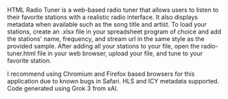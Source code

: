 HTML Radio Tuner is a web-based radio tuner that allows users to listen to their favorite stations with a realistic radio interface. It also displays metadata when available such as the song title and artist. 
To load your stations, create an .xlsx file in your spreadsheet program of choice and add the stations' name, frequency, and stream url in the same style as the provided sample. 
After adding all your stations to your file, open the radio-tuner.html file in your web browser, upload your file, and tune to your favorite station. 

I recommend using Chromium and Firefox based browsers for this application due to known bugs in Safari. HLS and ICY metadata supported. Code generated using Grok 3 from xAI.
